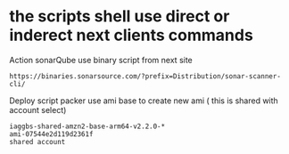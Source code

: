 # the scripts shell use direct or inderect next clients commands

Action sonarQube use binary script from next site 
````
https://binaries.sonarsource.com/?prefix=Distribution/sonar-scanner-cli/
````

Deploy script packer use ami base to create new ami ( this is shared with account select)
````
iaggbs-shared-amzn2-base-arm64-v2.2.0-*
ami-07544e2d119d2361f	
shared account
````

